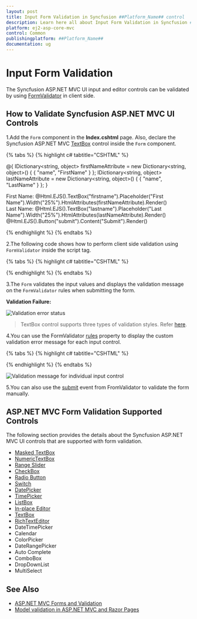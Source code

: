 ```yaml
---
layout: post
title: Input Form Validation in Syncfusion ##Platform_Name## control
description: Learn here all about Input Form Validation in Syncfusion ##Platform_Name## control of Syncfusion Essential JS 2 and more.
platform: ej2-asp-core-mvc
control: Common
publishingplatform: ##Platform_Name##
documentation: ug
---
```


# Input Form Validation

The Syncfusion ASP.NET MVC UI input and editor controls can be validated by using [FormValidator](https://ej2.syncfusion.com/javascript/documentation/api/form-validator/) in client side.

## How to Validate Syncfusion ASP.NET MVC UI Controls

1.Add the `Form` component in the **Index.cshtml** page. Also, declare the Syncfusion ASP.NET MVC [TextBox](../textbox/getting-started) control inside the `Form` component.

{% tabs %}
{% highlight c# tabtitle="CSHTML" %}

@{
    IDictionary<string, object> firstNameAttribute = new Dictionary<string, object>()
    {
       { "name", "FirstName" }
    };
    IDictionary<string, object> lastNameAttribute = new Dictionary<string, object>()
    {
       { "name", "LastName" }
    };
}

<form id="form-element">
    <div class="form-group">
        <label for="first-name">First Name:</label>
        @Html.EJS().TextBox("firstname").Placeholder("First Name").Width("25%").HtmlAttributes(firstNameAttribute).Render()
    </div>
    <div class="form-group">
        <label for="last-name">Last Name:</label>
        @Html.EJS().TextBox("lastname").Placeholder("Last Name").Width("25%").HtmlAttributes(lastNameAttribute).Render()
    </div>
    @Html.EJS().Button("submit").Content("Submit").Render()
</form>

{% endhighlight %}
{% endtabs %}

2.The following code shows how to perform client side validation using `FormValidator` inside the script tag.

{% tabs %}
{% highlight c# tabtitle="CSHTML" %}

<script>
    // Sets required property in the FormValidator rules collection
    var options = {
        rules: {
            'FirstName': { required: true },
            'LastName': { required: true },
        },
    };

    // Defines FormValidator to validate the TextBox
    var formObject = new ej.inputs.FormValidator('#form-element', options);

    // Places error label outside the TextBox using the customPlacement event of FormValidator
    formObject.customPlacement = function (element, errorElement) {
        element.parentElement.parentElement.appendChild(errorElement);
    };
    // Form validates the input values using validate method of FormValidator
    document.getElementById("submit").addEventListener('click', function () {
        formObject.validate();
    });
</script>

{% endhighlight %}
{% endtabs %}

3.The `Form` validates the input values and displays the validation message on the `FormValidator` rules when submitting the form.

**Validation Failure:**

![Validation error status](images/validation-error.png)

> TextBox control supports three types of validation styles. Refer [here](https://ej2.syncfusion.com/aspnetmvc/documentation/textbox/validation).

4.You can use the FormValidator [rules](https://ej2.syncfusion.com/javascript/documentation/api/form-validator/#rules) property to display the custom validation error message for each input control.

{% tabs %}
{% highlight c# tabtitle="CSHTML" %}

<script>
    // sets required property in the FormValidator rules collection
    var options = {
        rules: {
            'FirstName': { required: [true, "Please enter FirstName" ] },
            'LastName': { required: [true, "Please enter LastName" ] },
        },
    };
</script>

{% endhighlight %}
{% endtabs %}

![Validation message for individual input control](images/validation-message.png)

5.You can also use the [submit](https://ej2.syncfusion.com/javascript/documentation/api/form-validator/#submit) event from FromValidator to validate the form manually.

## ASP.NET MVC Form Validation Supported Controls

The following section provides the details about the Syncfusion ASP.NET MVC UI controls that are supported with form validation.

* [Masked TextBox](https://ej2.syncfusion.com/aspnetmvc/documentation/maskedtextbox/how-to/perform-custom-validation-using-form-validator)
* [NumericTextBox](https://ej2.syncfusion.com/aspnetmvc/documentation/numerictextbox/how-to/perform-custom-validation-using-form-validator)
* [Range Slider](https://ej2.syncfusion.com/aspnetmvc/documentation/range-slider/how-to/form-slider-with-form-validator)
* [CheckBox](https://ej2.syncfusion.com/aspnetmvc/documentation/check-box/how-to/name-and-value-in-form-submit)
* [Radio Button](https://ej2.syncfusion.com/aspnetmvc/documentation/radio-button/how-to/name-and-value-in-form-submit)
* [Switch](https://ej2.syncfusion.com/aspnetmvc/documentation/switch/how-to/submit-name-and-value-in-form)
* [DatePicker](https://ej2.syncfusion.com/aspnetmvc/documentation/datepicker/how-to/client-side-validation)
* [TimePicker](https://ej2.syncfusion.com/aspnetmvc/documentation/timepicker/how-to/client-side-validation-using-form-validator)
* [ListBox](https://ej2.syncfusion.com/aspnetmvc/documentation/list-box/how-to/form-submit)
* [In-place Editor](https://ej2.syncfusion.com/aspnetmvc/documentation/in-place-editor/validation)
* [TextBox](https://ej2.syncfusion.com/aspnetmvc/documentation/textbox/validation)
* [RichTextEditor](https://ej2.syncfusion.com/aspnetmvc/documentation/rich-text-editor/validation)
* DateTimePicker
* Calendar
* ColorPicker
* DateRangePicker
* Auto Complete
* ComboBox
* DropDownList
* MultiSelect

## See Also

* [ASP.NET MVC Forms and Validation](https://docs.microsoft.com/en-us/aspnet/core/mvc/views/working-with-forms?view=aspnetcore-6.0)
* [Model validation in ASP.NET MVC and Razor Pages](https://docs.microsoft.com/en-us/aspnet/core/mvc/models/validation?view=aspnetcore-6.0)